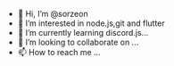 - 👋 Hi, I’m @sorzeon
- 👀 I’m interested in node.js,git and flutter
- 🌱 I’m currently learning discord.js...
- 💞️ I’m looking to collaborate on ...
- 📫 How to reach me ...

<!---
sorzeon/sorzeon is a ✨ special ✨ repository because its `README.md` (this file) appears on your GitHub profile.
You can click the Preview link to take a look at your changes.
--->
